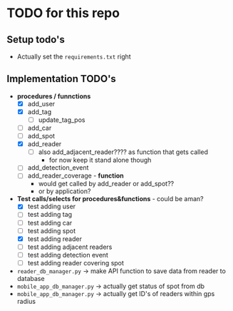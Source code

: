 # TODO for this repo

## Setup todo's

* Actually set the `requirements.txt` right

## Implementation TODO's
* **procedures / funnctions**
  - [x] add_user
  - [x] add_tag
    - [ ] update_tag_pos
  - [ ] add_car
  - [ ] add_spot
  - [x] add_reader
    - [ ] also add_adjacent_reader???? as function that gets called
      - for now keep it stand alone though
  - [ ] add_detection_event
  - [ ] add_reader_coverage - **function**
    - would get called by add_reader or add_spot??
    - or by application?
* **Test calls/selects for procedures&functions** - could be aman?
  - [x] test adding user
  - [ ] test adding tag
  - [ ] test adding car
  - [ ] test adding spot
  - [x] test adding reader
  - [ ] test adding adjacent readers
  - [ ] test adding detection event
  - [ ] test adding reader covering spot
* `reader_db_manager.py` -> make API function to save data from reader to database
* `mobile_app_db_manager.py` -> actually get status of spot from db
* `mobile_app_db_manager.py` -> actually get ID's of readers within gps radius
